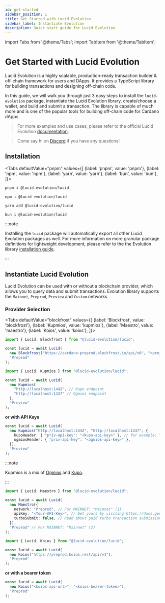 ```yaml
---
id: get-started
sidebar_position: 1
title: Get Started with Lucid Evolution
sidebar_label: Instantiate Evolution
description: Quick start guide for Lucid Evolution
---
```


import Tabs from '@theme/Tabs';
import TabItem from '@theme/TabItem';

# Get Started with Lucid Evolution

Lucid Evolution is a highly scalable, production-ready transaction builder & off-chain framework for users and DApps. It provides a TypeScript library for building transactions and designing off-chain code.

In this guide, we will walk you through just 3 easy steps to install the `lucid-evolution` package, instantiate the Lucid Evolution library, create/choose a wallet, and build and submit a transaction. The library is capable of much more and is one of the popular tools for building off-chain code for Cardano dApps.

> For more examples and use cases, please refer to the official Lucid Evolution [documentation](https://anastasia-labs.github.io/lucid-evolution/documentation/deep-dives/make-payments).

> Come say hi on [Discord](https://discord.gg/G9GbN2CVTR) if you have any questions!

## Installation

<Tabs
defaultValue="pnpm"
values={[
{label: 'pnpm', value: 'pnpm'},
{label: 'npm', value: 'npm'},
{label: 'yarn', value: 'yarn'},
{label: 'bun', value: 'bun'},
]}>
<TabItem value="pnpm">

```bash
pnpm i @lucid-evolution/lucid
```

</TabItem>
<TabItem value="npm">

```bash
npm i @lucid-evolution/lucid
```

</TabItem>
<TabItem value="yarn">

```bash
yarn add @lucid-evolution/lucid
```

</TabItem>
<TabItem value="bun">

```bash
bun i @lucid-evolution/lucid
```

</TabItem>
</Tabs>

:::note

Installing the `lucid` package will automatically export all other Lucid Evolution packages as well. For more information on more granular package definitions for lightweight development, please refer to the the Evolution library [installation guide](https://anastasia-labs.github.io/lucid-evolution/install).

:::

## Instantiate Lucid Evolution

Lucid Evolution can be used with or without a blockchain provider, which allows you to query data and submit transactions. Evolution library supports the `Mainnet`, `Preprod`, `Preview` and `Custom` networks.

### Provider Selection

<Tabs
defaultValue="blockfrost"
values={[
{label: 'Blockfrost', value: 'blockfrost'},
{label: 'Kupmios', value: 'kupmios'},
{label: 'Maestro', value: 'maestro'},
{label: 'Koios', value: 'koios'},
]}>
<TabItem value="blockfrost">

```typescript
import { Lucid, Blockfrost } from "@lucid-evolution/lucid";

const lucid = await Lucid(
  new Blockfrost("https://cardano-preprod.blockfrost.io/api/v0", "<projectId>"),
  "Preprod"
);
```

</TabItem>
<TabItem value="kupmios">

```typescript
import { Lucid, Kupmios } from "@lucid-evolution/lucid";

const lucid = await Lucid(
  new Kupmios(
    "http://localhost:1442", // Kupo endpoint
    "http://localhost:1337" // Ogmios endpoint
  ),
  "Preview"
);
```

**or with API Keys**

```typescript
const lucid = await Lucid(
  new Kupmios("http://localhost:1442", "http://localhost:1337", {
    kupoHeader: { "priv-api-key": "<kupo-api-key>" }, // for example: "dmtr-api-key": "<kupo-api-key>"
    ogmiosHeader: { "priv-api-key": "<ogmios-api-key>" },
  }),
  "Preview"
);
```

:::note

Kupmios is a mix of [Ogmios](https://ogmios.dev/) and [Kupo](https://cardanosolutions.github.io/kupo/).

:::

</TabItem>
<TabItem value="maestro">

```typescript
import { Lucid, Maestro } from "@lucid-evolution/lucid";

const lucid = await Lucid(
  new Maestro({
    network: "Preprod", // For MAINNET: "Mainnet" (1)
    apiKey: "<Your-API-Key>", // Get yours by visiting https://docs.gomaestro.org/docs/Getting-started/Sign-up-login
    turboSubmit: false, // Read about paid turbo transaction submission feature at https://docs.gomaestro.org/docs/Dapp%20Platform/Turbo%20Transaction
  }),
  "Preprod" // For MAINNET: "Mainnet" (2)
);
```

</TabItem>
<TabItem value="koios">

```typescript
import { Lucid, Koios } from "@lucid-evolution/lucid";

const lucid = await Lucid(
  new Koios("https://preprod.koios.rest/api/v1"),
  "Preprod"
);
```

**or with a bearer token**

```typescript
const lucid = await Lucid(
  new Koios("<koios-api-url>", "<koios-bearer-token>"),
  "Preprod"
);
```

</TabItem>
</Tabs>
